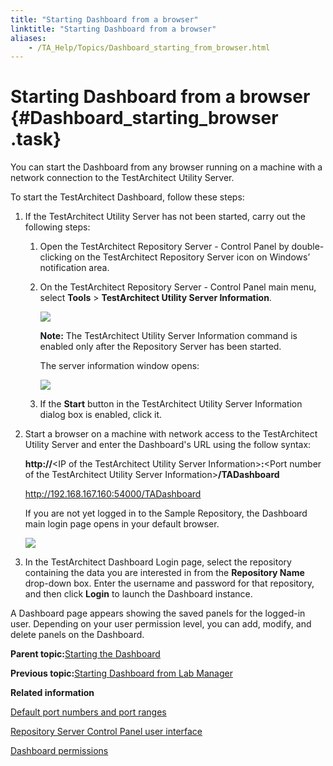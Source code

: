 ```yaml
--- 
title: "Starting Dashboard from a browser"
linktitle: "Starting Dashboard from a browser"
aliases: 
    - /TA_Help/Topics/Dashboard_starting_from_browser.html
---
```

# Starting Dashboard from a browser {#Dashboard_starting_browser .task}

You can start the Dashboard from any browser running on a machine with a network connection to the TestArchitect Utility Server.

To start the TestArchitect Dashboard, follow these steps:

1.  If the TestArchitect Utility Server has not been started, carry out the following steps:

    1.  Open the TestArchitect Repository Server - Control Panel by double-clicking on the TestArchitect Repository Server icon on Windows’ notification area.

    2.  On the TestArchitect Repository Server - Control Panel main menu, select **Tools** \> **TestArchitect Utility Server Information**.

        ![](../../reuse/../TA_Help/Images/DB_1.png)

        **Note:** The TestArchitect Utility Server Information command is enabled only after the Repository Server has been started.

        The server information window opens:

        ![](../../reuse/../TA_Help/Images/TA_utility_server_start.png)

    3.  If the **Start** button in the TestArchitect Utility Server Information dialog box is enabled, click it.

2.  Start a browser on a machine with network access to the TestArchitect Utility Server and enter the Dashboard's URL using the follow syntax:

    **http://**<IP of the TestArchitect Utility Server Information\>**:**<Port number of the TestArchitect Utility Server Information\>**/TADashboard**

    http://192.168.167.160:54000/TADashboard

    If you are not yet logged in to the Sample Repository, the Dashboard main login page opens in your default browser.

    ![](../Images/DB_5.png)

3.  In the TestArchitect Dashboard Login page, select the repository containing the data you are interested in from the **Repository Name** drop-down box. Enter the username and password for that repository, and then click **Login** to launch the Dashboard instance.


A Dashboard page appears showing the saved panels for the logged-in user. Depending on your user permission level, you can add, modify, and delete panels on the Dashboard.

**Parent topic:**[Starting the Dashboard](../../TA_Help/Topics/Dashboard_starting.html)

**Previous topic:**[Starting Dashboard from Lab Manager](../../TA_Help/Topics/Dashboard_starting_from_lab_manager.html)

**Related information**  


[Default port numbers and port ranges](../../TA_Administration/Topics/adm_port_number_port_ranges.html)

[Repository Server Control Panel user interface](../../TA_Administration/Topics/Repo_server_management_control_panel.html)

[Dashboard permissions](../../TA_Help/Topics/Dashboard_authentication_permissions.html)

